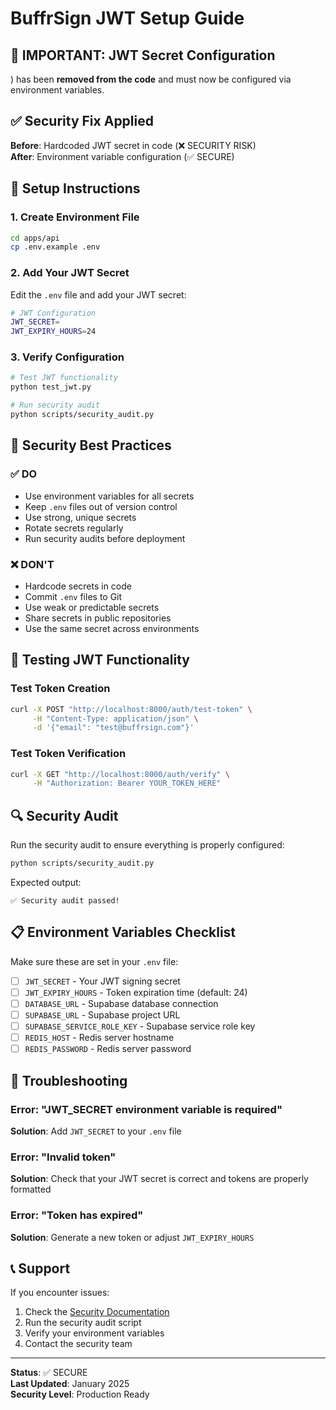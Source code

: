 # BuffrSign JWT Setup Guide

## 🚨 IMPORTANT: JWT Secret Configuration
) has been **removed from the code** and must now be configured via environment variables.

## ✅ Security Fix Applied

**Before**: Hardcoded JWT secret in code (❌ SECURITY RISK)  
**After**: Environment variable configuration (✅ SECURE)

## 🔧 Setup Instructions

### 1. Create Environment File
```bash
cd apps/api
cp .env.example .env
```

### 2. Add Your JWT Secret
Edit the `.env` file and add your JWT secret:
```bash
# JWT Configuration
JWT_SECRET=
JWT_EXPIRY_HOURS=24
```

### 3. Verify Configuration
```bash
# Test JWT functionality
python test_jwt.py

# Run security audit
python scripts/security_audit.py
```

## 🔐 Security Best Practices

### ✅ DO
- Use environment variables for all secrets
- Keep `.env` files out of version control
- Use strong, unique secrets
- Rotate secrets regularly
- Run security audits before deployment

### ❌ DON'T
- Hardcode secrets in code
- Commit `.env` files to Git
- Use weak or predictable secrets
- Share secrets in public repositories
- Use the same secret across environments

## 🧪 Testing JWT Functionality

### Test Token Creation
```bash
curl -X POST "http://localhost:8000/auth/test-token" \
     -H "Content-Type: application/json" \
     -d '{"email": "test@buffrsign.com"}'
```

### Test Token Verification
```bash
curl -X GET "http://localhost:8000/auth/verify" \
     -H "Authorization: Bearer YOUR_TOKEN_HERE"
```

## 🔍 Security Audit

Run the security audit to ensure everything is properly configured:

```bash
python scripts/security_audit.py
```

Expected output:
```
✅ Security audit passed!
```

## 📋 Environment Variables Checklist

Make sure these are set in your `.env` file:

- [ ] `JWT_SECRET` - Your JWT signing secret
- [ ] `JWT_EXPIRY_HOURS` - Token expiration time (default: 24)
- [ ] `DATABASE_URL` - Supabase database connection
- [ ] `SUPABASE_URL` - Supabase project URL
- [ ] `SUPABASE_SERVICE_ROLE_KEY` - Supabase service role key
- [ ] `REDIS_HOST` - Redis server hostname
- [ ] `REDIS_PASSWORD` - Redis server password

## 🚨 Troubleshooting

### Error: "JWT_SECRET environment variable is required"
**Solution**: Add `JWT_SECRET` to your `.env` file

### Error: "Invalid token"
**Solution**: Check that your JWT secret is correct and tokens are properly formatted

### Error: "Token has expired"
**Solution**: Generate a new token or adjust `JWT_EXPIRY_HOURS`

## 📞 Support

If you encounter issues:
1. Check the [Security Documentation](SECURITY.md)
2. Run the security audit script
3. Verify your environment variables
4. Contact the security team

---

**Status**: ✅ SECURE  
**Last Updated**: January 2025  
**Security Level**: Production Ready

